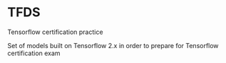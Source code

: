 # TFDS
Tensorflow certification practice

Set of models built on Tensorflow 2.x in order to prepare for Tensorflow certification exam
